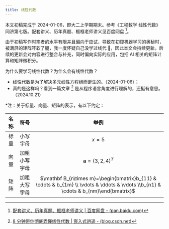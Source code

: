 ```yaml
---
title: 线性代数
---
```


本文初稿完成于 2024-01-06，即大二上学期期末。参考《工程数学 线性代数》同济第七版。配套讲义、历年真题、框框老师讲义见百度网盘 [^resource]。

由于初稿写作时笔者的水平有限并且偏向于应试，导致在初窥机器学习的奥秘时，被满屏的矩阵吓软了腿，我一度怀疑自己没学过线代 🤡，因此本文会持续更新。后续的更新会对内容进行整合与补充，同时偏向实际的应用，包括 AI 相关的矩阵计算和矩阵微积分。

为什么要学习线性代数？为什么会有线性代数？

- 线性代数是为了解决多元线性方程组而诞生的。（2024-01-06）；
- 真的是这样吗？看到一篇文章 [^blog] 是从程序语言角度进行理解的，还挺有意思。（2024.10.21）

[^resource]: [配套讲义、历年真题、框框老师讲义 | 百度网盘 - (pan.baidu.com)](https://pan.baidu.com/s/1IbW-R4a44JcMr1JFAP76sw?pwd=cwjf)
[^blog]: [8 分钟带你彻底弄懂线性代数 | 嵌入式逍遥 - (blog.csdn.net)](https://blog.csdn.net/Neutionwei/article/details/109698699)

*注：关于标量、向量、矩阵的表示，有以下约定：

| 名称 |     符号     |                             举例                             |
| :--: | :----------: | :----------------------------------------------------------: |
| 标量 |   小写字母   |                            $x=5$                             |
| 向量 | 加粗小写字母 |                    $\mathbf a=(3,2,4)^T$                     |
| 矩阵 | 加粗大写字母 | $\mathbf B_{n\times m}=\begin{bmatrix}b_{11} & \cdots & b_{1m} \\ \vdots & \ddots & \vdots \\b_{n1} & \cdots & b_{nm}\end{bmatrix}$ |

